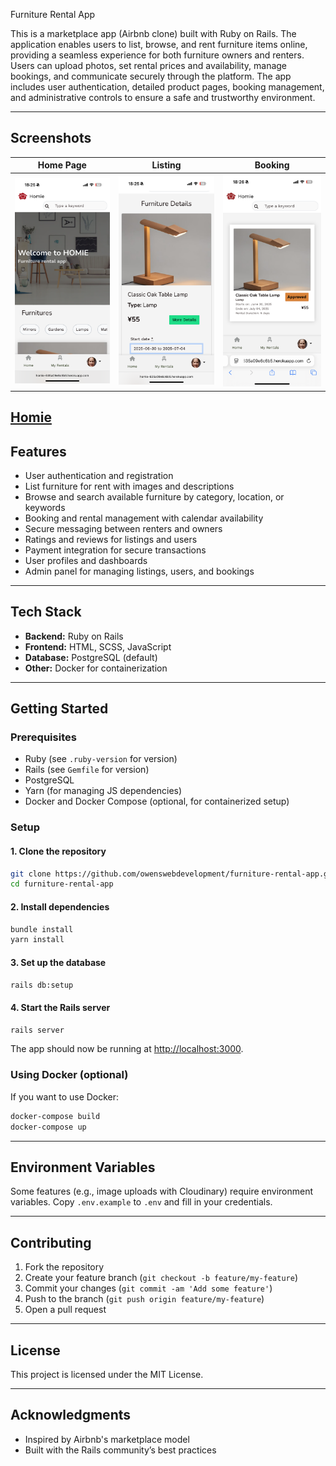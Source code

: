 Furniture Rental App

This is a marketplace app (Airbnb clone) built with Ruby on Rails. The application enables users to list, browse, and rent furniture items online, providing a seamless experience for both furniture owners and renters. Users can upload photos, set rental prices and availability, manage bookings, and communicate securely through the platform. The app includes user authentication, detailed product pages, booking management, and administrative controls to ensure a safe and trustworthy environment.

---

## Screenshots


| Home Page | Listing | Booking |
|-----------|---------|---------|
| <img src="docs/images/homepage.png" alt="Home Page" width="200"/> | <img src="docs/images/listing.png" alt="Listing" width="200"/> | <img src="docs/images/booking.Png" alt="Booking" width="200"/> |



[Homie](https://homie-635a09e6c6b5.herokuapp.com/)
---

## Features

- User authentication and registration
- List furniture for rent with images and descriptions
- Browse and search available furniture by category, location, or keywords
- Booking and rental management with calendar availability
- Secure messaging between renters and owners
- Ratings and reviews for listings and users
- Payment integration for secure transactions
- User profiles and dashboards
- Admin panel for managing listings, users, and bookings

---

## Tech Stack

- **Backend:** Ruby on Rails
- **Frontend:** HTML, SCSS, JavaScript
- **Database:** PostgreSQL (default)
- **Other:** Docker for containerization

---

## Getting Started

### Prerequisites

- Ruby (see `.ruby-version` for version)
- Rails (see `Gemfile` for version)
- PostgreSQL
- Yarn (for managing JS dependencies)
- Docker and Docker Compose (optional, for containerized setup)

### Setup

#### 1. Clone the repository

```sh
git clone https://github.com/owenswebdevelopment/furniture-rental-app.git
cd furniture-rental-app
```

#### 2. Install dependencies

```sh
bundle install
yarn install
```

#### 3. Set up the database

```sh
rails db:setup
```

#### 4. Start the Rails server

```sh
rails server
```

The app should now be running at [http://localhost:3000](http://localhost:3000).

### Using Docker (optional)

If you want to use Docker:

```sh
docker-compose build
docker-compose up
```

---

## Environment Variables

Some features (e.g., image uploads with Cloudinary) require environment variables. Copy `.env.example` to `.env` and fill in your credentials.

---

## Contributing

1. Fork the repository
2. Create your feature branch (`git checkout -b feature/my-feature`)
3. Commit your changes (`git commit -am 'Add some feature'`)
4. Push to the branch (`git push origin feature/my-feature`)
5. Open a pull request

---

## License

This project is licensed under the MIT License.

---

## Acknowledgments

- Inspired by Airbnb's marketplace model
- Built with the Rails community’s best practices
